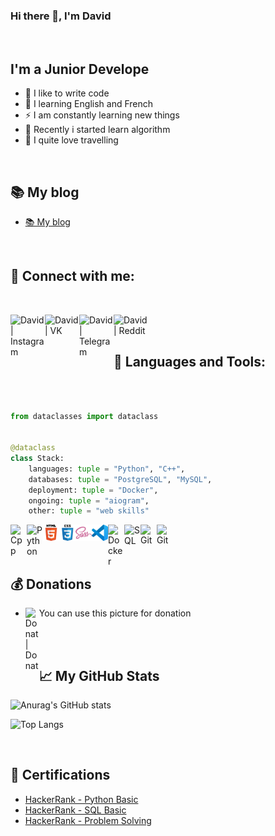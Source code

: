 ### Hi there 👋, I'm David

<br />

## I'm a Junior Develope

 - 💪 I like to write code
 - 🎉 I learning English and French
 - ⚡ I am constantly learning new things
 - 👑 Recently i started learn algorithm
 - 🤙 I quite love travelling 

<br />

## 📚 My blog
- [📚 My blog](https://t.me/Dromanovicz)
<br />


## 📱 Connect with me:

<br />

[<img align="left" alt="David | Instagram" width="55px" src="https://cdn.icon-icons.com/icons2/1175/PNG/512/1489615321-instagram_81933.png" />][instagram]
[<img align="left" alt="David | VK" width="55px" src="https://cdn.icon-icons.com/icons2/1175/PNG/512/1489615310-vk_81922.png" />][vk]
[<img align="left" alt="David | Telegram" width="55px" src="https://cdn.icon-icons.com/icons2/1175/PNG/512/1489615327-telegram_81927.png" />][telegram]
[<img align="left" alt="David | Reddit" width="55px" src="https://cdn.icon-icons.com/icons2/1175/PNG/512/1489615305-reddit_81918.png" />][reddit]

<br />

<br />

## 🧰 Languages and Tools:

<br />
<br />

```python
from dataclasses import dataclass


@dataclass
class Stack:
    languages: tuple = "Python", "C++",
    databases: tuple = "PostgreSQL", "MySQL",
    deployment: tuple = "Docker",
    ongoing: tuple = "aiogram",
    other: tuple = "web skills"

```



<img align="left" alt="Cpp" width="26px" src="https://image.flaticon.com/icons/png/512/919/919841.png" />
<img align="left" alt="Python" width="26px" src="https://image.flaticon.com/icons/png/512/919/919852.png" />

<img align="left" alt="HTML5" width="26px" src="https://raw.githubusercontent.com/github/explore/80688e429a7d4ef2fca1e82350fe8e3517d3494d/topics/html/html.png" />
<img align="left" alt="CSS3" width="26px" src="https://raw.githubusercontent.com/github/explore/80688e429a7d4ef2fca1e82350fe8e3517d3494d/topics/css/css.png" />
<img align="left" alt="Sass" width="26px" src="https://raw.githubusercontent.com/github/explore/80688e429a7d4ef2fca1e82350fe8e3517d3494d/topics/sass/sass.png" />
<img align="left" alt="Visual Studio Code" width="26px" src="https://raw.githubusercontent.com/github/explore/80688e429a7d4ef2fca1e82350fe8e3517d3494d/topics/visual-studio-code/visual-studio-code.png" />

<img align="left" alt="Docker" width="26px" src="https://image.flaticon.com/icons/png/512/919/919853.png" />
<img align="left" alt="SQL" width="26px" src="https://www.vectorlogo.zone/logos/postgresql/postgresql-icon.svg" />
<img align="left" alt="Git" width="26px" src="https://upload.wikimedia.org/wikipedia/commons/thumb/3/3f/Git_icon.svg/97px-Git_icon.svg.png" />
<img align="left" alt="Git" width="26px" src="https://cdn4.iconfinder.com/data/icons/logos-and-brands/512/348_Ubuntu_logo-256.png" />



<br />
<br />
<br />

## 💰 Donations
- You can use this picture for donation
[<img align="left" alt="Donat | Donat" width="22px" src="https://image.flaticon.com/icons/png/512/1048/1048384.png" />][Donat]

<br />
<br />


## 📈 My GitHub Stats
![Anurag's GitHub stats](https://github-readme-stats.vercel.app/api?username=DavidRomanovizc&show_icons=true&theme=radical)
<br />

![Top Langs](https://github-readme-stats.vercel.app/api/top-langs/?username=DavidRomanovizc&langs_count=8)

<br />


## :scroll: Certifications
- [HackerRank - Python Basic](https://www.hackerrank.com/certificates/dff3e36a9433)
- [HackerRank - SQL Basic](https://www.hackerrank.com/certificates/1b20f11f2ffb)
- [HackerRank - Problem Solving](https://www.hackerrank.com/certificates/51c24d77f073)


[instagram]: https://www.instagram.com/david_romanowicz/
[vk]: https://vk.com/davidroman0v
[Donat]: https://www.donationalerts.com/r/david_romanov
[telegram]: https://t.me/DRomanovizc
[reddit]: https://www.reddit.com/user/Dromanovicz
